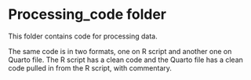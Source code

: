 # Processing_code folder

This folder contains code for processing data.

The same code is in two formats, one on R script and another one on Quarto file. 
The R script has a clean code and the Quarto file has a clean code pulled in from the R script, with commentary. 
